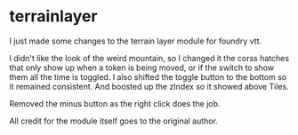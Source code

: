 # terrainlayer
I just made some changes to the terrain layer module for foundry vtt.

I didn't like the look of the weird mountain, so I changed it the corss hatches that only show up when a token is being moved, or if the switch to show them all the time is toggled.
I also shifted the toggle button to the bottom so it remained consistent.
And boosted up the zIndex so it showed above Tiles.

Removed the minus button as the right click does the job.

All credit for the module itself goes to the original author.
